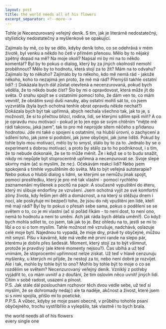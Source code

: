 ```yaml
---
layout: post
title: the world needs all of his flowers
excerpt_separator: <!--more-->
---
```

Tohle je Necenzurovaný veřejný deník. S tím, jak je literárně nedostatečný, stylisticky nedostatečný a myšlenkově se opakující. 

Zajímalo by mě, co by se dělo, kdyby deník toho, co se odehrává v mém životě, byl venku a někdo ho četl v přímém přenosu. Mělo by to nějaký zpětný dopad na mě? Na moje okolí? Napsal mi by mi na to někdo komentář? Byl by to pokus o dialog, který by za jiných okolností nemohl proběhnout? Mělo by to hodnotu, která stojí za to žít? Mám na to odvahu? Zajímalo by to někoho? Zajímalo by to někoho, kdo mě nemá rád - jakože někoho, koho to nezajímá jen proto, že mě má rád? Přemýšlí takhle ostatní lidi? :) Dokázala bych dál zůstat otevřená a necenzurovaná, pokud bych věděla, že to někdo bude číst? Šlo by mi o opravdovost, která může jít do světa. O snahu spojit se s ostatními pomocí toho, že dám ven to, co mám vevnitř, že obrátím svoji duši naruby, aby ostatní mohli sát to, co jsem vyzvrátila (byla bych ochotná tenhle obrat opravdu někde nechat?) Dokázala bych být tak upřímná, abych nechala všechno tak, jak to je, s možností, že si to přečtou blízcí, rodina, lidi, se kterými sdílím spíš míň? A co je opravdu mou motivací - pokud je to jen ego se svým chtěním “mějte mě rádi takovou, jaká jsem”, tak to pro mě neprojde sítem něčeho s přidanou hodnotou. Jde mi také o spojení s ostatními, na hlubší úrovni, o zachycení a sdílení toho, jak jsme si podobní, jak jsme obyčejní, jak jsme lidští. Pokud by tohle bylo mou motivací, mělo by to smysl, stálo by to za to. Jednalo by se o experiment s dobrou motivací, a proto by stálo za to ho podniknout, i s tím, že to nebude dokonalé, že se to může měnit. Že i když se o to budu snažit, nikdy mi nepůjde být stoprocentně upřímná a necenzurovat se. Svoje slepé skvrny mám (ač si myslím, že ne:). Očekávám reakci lidí? Nebo jsem spokojená s tímhle vypuštěním do světa. Má to být veřejná autoterapie? Nebo pokus o hlubší dialog s lidmi, se kterými se nemůžu jinak spojit, pomocí prostředku, který je pro mě tak vlastní - pomocí rychlého zaznamenání myšlenek a pocitů na papír. A současně vypuštění do éteru, který mi slibuje endorfiny ze vzrušení. Jsem ochotná vyjít ze své komfortní zóny života, kdy řeším jen děti a domácnost, a na který si stěžuju dnem i nocí, ale poskytuje mi bezpečí toho, že jsou do něj vpuštěni jen lidé, kteří mě mají rádi? Byl by to pokus o přesah sebe sama, pokus o podělení se se světem o to, co je mi vlastní (ač si pořád říkám - to není dost, to není ono, nemá to hodnotu a není to umění. Ach jak ráda bych dělala umění!). Co když bych mohla sdílet to, co jsem, tak jak to je. Bez ohledu na to, jestli se mi to líbí a co si o tom myslím. Tahle možnost mě vzrušuje, nadchává, oslazuje celé moje bytí. Najednou to vypadá, že moje dny, právě ty obyčejné, můžou mít smysl. Píšu v kavárně, kde má vedle mě první rande na slepo pár, kterému je dobře přes šedesát. Moment, který stojí za to být všimnut, protože je pravdivý (ale které momenty nejsou?). Čas ubíhá a už teď vnímám, že stoprocentní upřímnost nelze získat. Už teď v hlavě cenzuruju myšlenky, u kterých mi přijde, že nestojí za to, nebo není dobré je rozvíjet. Ale i tak, mohlo by tohle být to ono? Mohlo by tohle být to moje o co se rozdělím se světem? Necenzurovaný veřejný deník. Vzniklý z potřeby vyjádřit to, co mám uvnitř a z doufání, že tím oslovím něco uvnitř jiných lidí. Cítím v sobě radost, usazení a plnost.\
P.S. Jak stále dál poslouchám rozhovor těch dvou vedle sebe, už teď si myslím, že se dohromady nedaj:) ale ta naděje, akčnost a živost, které jsem si s nimi spojila, přišlo mi to poetické.\
P.P.S. A vůbec, kdyby se moje psaní obecně, v průběhu tohohle psaní obyčejného, trochu vystříbřilo a vylepšilo, tak vlastně i to bych brala. 

the world needs all of his flowers\
every single one
